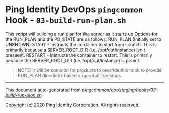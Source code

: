 
# Ping Identity DevOps `pingcommon` Hook - `03-build-run-plan.sh`
 This script will building a run plan for the server as it starts up
 Options for the RUN_PLAN and the PD_STATE are as follows:
 RUN_PLAN (Initially set to UNKNOWN)
          START   - Instructs the container to start from scratch.  This is primarily
                    because a SERVER_ROOT_DIR (i.e. /opt/out/instance) isn't preseent.
          RESTART - Instructs the container to restart.  This is primarily because the
                    SERVER_ROOT_DIR (i.e. /opt/out/instance) is prsent.
 > NOTE: It will be common for products to override this hook to provide
 > RUN_PLAN directions based on product specifics.

---
This document auto-generated from _[pingcommon/opt/staging/hooks/03-build-run-plan.sh](https://github.com/pingidentity/pingidentity-docker-builds/blob/master/pingcommon/opt/staging/hooks/03-build-run-plan.sh)_

Copyright (c) 2020 Ping Identity Corporation. All rights reserved.
